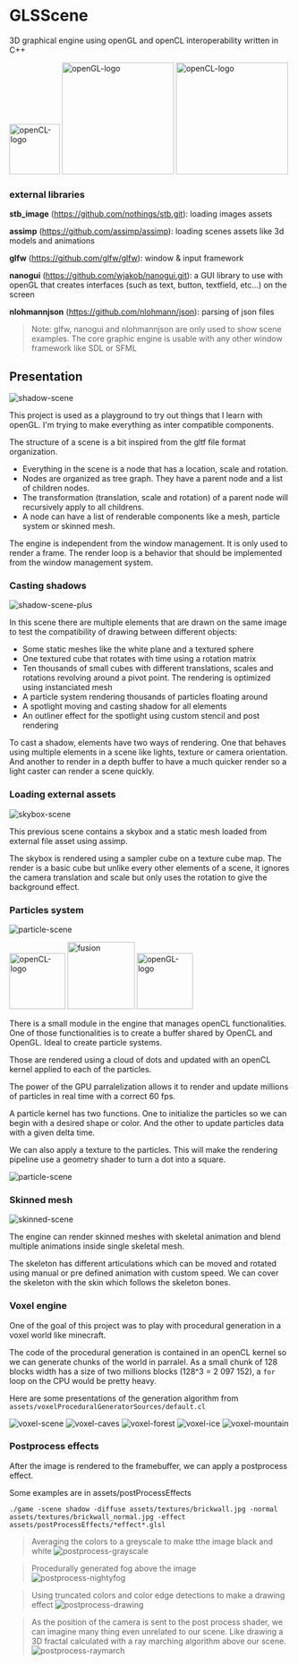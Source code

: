 # GLSScene
3D graphical engine using openGL and openCL interoperability written in C++

<img src="https://upload.wikimedia.org/wikipedia/commons/thumb/1/18/ISO_C%2B%2B_Logo.svg/612px-ISO_C%2B%2B_Logo.svg.png?20170928190710" alt="openCL-logo" width="90"/>
<img src="https://www.khronos.org/assets/images/api_logos/opengl.svg" alt="openGL-logo" width="200"/>
<img src="https://www.khronos.org/assets/images/api_logos/opencl.svg" alt="openCL-logo" width="200"/>

### external libraries

**stb_image** (https://github.com/nothings/stb.git): loading images assets

**assimp** (https://github.com/assimp/assimp): loading scenes assets like 3d models and animations

**glfw** (https://github.com/glfw/glfw): window & input framework

**nanogui** (https://github.com/wjakob/nanogui.git): a GUI library to use with openGL that creates interfaces (such as text, button, textfield, etc...) on the screen

**nlohmannjson** (https://github.com/nlohmann/json): parsing of json files

> Note: glfw, nanogui and nlohmannjson are only used to show scene examples. The core graphic engine is usable with any other window framework like SDL or SFML

## Presentation

![shadow-scene](preview/shadow-scene.gif)

This project is used as a playground to try out things that I learn with openGL. I'm trying to make everything as inter compatible components.

The structure of a scene is a bit inspired from the gltf file format organization.
* Everything in the scene is a node that has a location, scale and rotation.
* Nodes are organized as tree graph. They have a parent node and a list of children nodes.
* The transformation (translation, scale and rotation) of a parent node will recursively apply to all childrens.
* A node can have a list of renderable components like a mesh, particle system or skinned mesh.

The engine is independent from the window management. It is only used to render a frame. The render loop is a behavior that should be implemented from the window management system.

### Casting shadows
![shadow-scene-plus](preview/shadow-scene-plus.gif)

In this scene there are multiple elements that are drawn on the same image to test the compatibility of drawing between different objects:
* Some static meshes like the white plane and a textured sphere
* One textured cube that rotates with time using a rotation matrix
* Ten thousands of small cubes with different translations, scales and rotations revolving around a pivot point. The rendering is optimized using instanciated mesh
* A particle system rendering thousands of particles floating around
* A spotlight moving and casting shadow for all elements
* An outliner effect for the spotlight using custom stencil and post rendering

To cast a shadow, elements have two ways of rendering. One that behaves using multiple elements in a scene like lights, texture or camera orientation. And another to render in a depth buffer to have a much quicker render so a light caster can render a scene quickly.

### Loading external assets

![skybox-scene](preview/skybox-scene.gif)

This previous scene contains a skybox and a static mesh loaded from external file asset using assimp.

The skybox is rendered using a sampler cube on a texture cube map. The render is a basic cube but unlike every other elements of a scene, it ignores the camera translation and scale but only uses the rotation to give the background effect.

### Particles system

![particle-scene](preview/particle-scene.gif)

<img src="https://www.khronos.org/assets/images/api_logos/opencl.svg" alt="openCL-logo" width="100"/> <img src="preview/fusion.png" alt="fusion" width="120"/> <img src="https://www.khronos.org/assets/images/api_logos/opengl.svg" alt="openGL-logo" width="100"/>

There is a small module in the engine that manages openCL functionalities. One of those functionalities is to create a buffer shared by OpenCL and OpenGL. Ideal to create particle systems.

Those are rendered using a cloud of dots and updated with an openCL kernel applied to each of the particles.

The power of the GPU parralelization allows it to render and update millions of particles in real time with a correct 60 fps.

A particle kernel has two functions. One to initialize the particles so we can begin with a desired shape or color. And the other to update particles data with a given delta time.

We can also apply a texture to the particles. This will make the rendering pipeline use a geometry shader to turn a dot into a square.

![particle-scene](preview/particle-scene-plus.gif)

### Skinned mesh

![skinned-scene](preview/skinned-scene.gif)

The engine can render skinned meshes with skeletal animation and blend multiple animations inside single skeletal mesh.

The skeleton has different articulations which can be moved and rotated using manual or pre defined animation with custom speed. We can cover the skeleton with the skin which follows the skeleton bones.

### Voxel engine

One of the goal of this project was to play with procedural generation in a voxel world like minecraft.

The code of the procedural generation is contained in an openCL kernel so we can generate chunks of the world in parralel. As a small chunk of 128 blocks width has a size of two millions blocks (128^3 = 2 097 152), a `for` loop on the CPU would be pretty heavy.

Here are some presentations of the generation algorithm from `assets/voxelProceduralGeneratorSources/default.cl`

![voxel-scene](preview/voxel-scene.gif)
![voxel-caves](preview/VoxelWorld-caves.png)
![voxel-forest](preview/VoxelWorld-forest.png)
![voxel-ice](preview/VoxelWorld-ice.png)
![voxel-mountain](preview/VoxelWorld-mountain.png)

### Postprocess effects

After the image is rendered to the framebuffer, we can apply a postprocess effect.

Some examples are in assets/postProcessEffects

```
./game -scene shadow -diffuse assets/textures/brickwall.jpg -normal assets/textures/brickwall_normal.jpg -effect assets/postProcessEffects/*effect*.glsl
```

> Averaging the colors to a greyscale to make tthe image black and white
![postprocess-grayscale](preview/postprocess-grayscale.png)

> Procedurally generated fog above the image
![postprocess-nightyfog](preview/postprocess-nightyfog.png)

> Using truncated colors and color edge detections to make a drawing effect
![postprocess-drawing](preview/postprocess-drawing.png)

> As the position of the camera is sent to the post process shader, we can imagine many thing even unrelated to our scene. Like drawing a 3D fractal calculated with a ray marching algorithm above our scene.
![postprocess-raymarch](preview/postprocess-raymarch.png)
